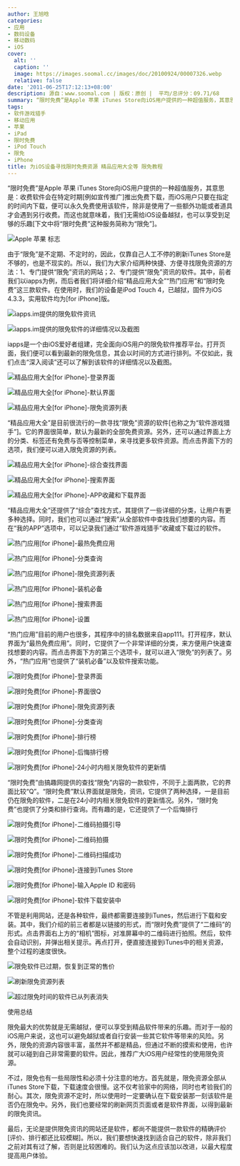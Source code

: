 ```yaml
---
author: 王旭晗
categories:
- 应用
- 数码设备
- 移动数码
- iOS
cover:
  alt: ''
  caption: ''
  image: https://images.soomal.cc/images/doc/20100924/00007326.webp
  relative: false
date: '2011-06-25T17:12:13+08:00'
description: 源自：www.soomal.com | 版权：原创 |  平均/总评分：09.71/68
summary: “限时免费”是Apple 苹果 iTunes Store向iOS用户提供的一种超值服务，其意思是：收费软件会在特定时期[例如宣传推广]推出免费下载，而iOS用户只要在指定的时间内下载，便可以永久免费使用该软件，除非是使用了一些额外功能或者道具才会遇到另行收费。下文中将“限时免费”这种服务简称为“限免”……
tags:
- 软件游戏猎手
- 移动应用
- 苹果
- iPad
- 限时免费
- iPod Touch
- 限免
- iPhone
title: 为iOS设备寻找限时免费资源 精品应用大全等 限免教程
---
```


“限时免费”是Apple 苹果 iTunes Store向iOS用户提供的一种超值服务，其意思是：收费软件会在特定时期[例如宣传推广]推出免费下载，而iOS用户只要在指定的时间内下载，便可以永久免费使用该软件，除非是使用了一些额外功能或者道具才会遇到另行收费。而这也就意味着，我们无需给iOS设备越狱，也可以享受到足够的乐趣[下文中将“限时免费”这种服务简称为“限免”]。



![Apple 苹果 标志](https://images.soomal.cc/images/doc/20100924/00007326.webp)



由于“限免”是不定期、不定时的，因此，仅靠自己人工不停的刷新iTunes Store是不够的，也是不现实的。所以，我们为大家介绍两种快捷、方便寻找限免资源的方法：1、专门提供“限免”资讯的网站；2、专门提供“限免”资讯的软件。其中，前者我们以iapps为例，而后者我们将详细介绍“精品应用大全”“热门应用”和“限时免费”这三款软件。在使用时，我们的设备是iPod Touch 4，已越狱，固件为iOS 4.3.3，实用软件均为[for iPhone]版。



![iapps.im提供的限免软件资讯](https://images.soomal.cc/images/doc/20110625/00011667.webp)



![iapps.im提供的限免软件的详细情况以及截图](https://images.soomal.cc/images/doc/20110625/00011668.webp)



iapps是一个由iOS爱好者组建，完全面向iOS用户的限免软件推荐平台。打开页面，我们便可以看到最新的限免信息，其会以时间的方式进行排列。不仅如此，我们点击“深入阅读”还可以了解到该软件的详细情况以及截图。



![精品应用大全[for iPhone]-登录界面](https://images.soomal.cc/images/doc/20110625/00011669.webp)



![精品应用大全[for iPhone]-默认界面](https://images.soomal.cc/images/doc/20110625/00011670.webp)



![精品应用大全[for iPhone]-限免资源列表](https://images.soomal.cc/images/doc/20110625/00011671.webp)



“精品应用大全”是目前很流行的一款寻找“限免”资源的软件[也称之为“软件游戏猎手”]。它的界面很简单，默认为最新的全部免费资源。另外，还可以通过界面上方的分类、标签还有免费与否等控制菜单，来寻找更多软件资源。而点击界面下方的选项，我们便可以进入限免资源的列表。



![精品应用大全[for iPhone]-综合查找界面](https://images.soomal.cc/images/doc/20110625/00011672.webp)



![精品应用大全[for iPhone]-搜索界面](https://images.soomal.cc/images/doc/20110625/00011673.webp)



![精品应用大全[for iPhone]-APP收藏和下载界面](https://images.soomal.cc/images/doc/20110625/00011674.webp)



“精品应用大全”还提供了“综合”查找方式，其提供了一些详细的分类，让用户有更多种选择。同时，我们也可以通过“搜索”从全部软件中查找我们想要的内容。而在“我的APP”选项中，可以记录我们通过“软件游戏猎手”收藏或下载过的软件。



![热门应用[for iPhone]-最热免费应用](https://images.soomal.cc/images/doc/20110625/00011675.webp)



![热门应用[for iPhone]-分类查询](https://images.soomal.cc/images/doc/20110625/00011676.webp)



![热门应用[for iPhone]-限免资源列表](https://images.soomal.cc/images/doc/20110625/00011677.webp)



![热门应用[for iPhone]-装机必备](https://images.soomal.cc/images/doc/20110625/00011678.webp)



![热门应用[for iPhone]-搜索界面](https://images.soomal.cc/images/doc/20110625/00011679.webp)



![热门应用[for iPhone]-设置](https://images.soomal.cc/images/doc/20110625/00011680.webp)



“热门应用”目前的用户也很多，其程序中的排名数据来自app111。打开程序，默认界面为“最热免费应用”。同时，它提供了一个非常详细的分类，来方便用户快速查找想要的内容。而点击界面下方的第三个选项卡，就可以进入“限免”的列表了。另外，“热门应用”也提供了“装机必备”以及软件搜索功能。



![限时免费[for iPhone]-登录界面](https://images.soomal.cc/images/doc/20110625/00011681.webp)



![限时免费[for iPhone]-界面很Q](https://images.soomal.cc/images/doc/20110625/00011682.webp)



![限时免费[for iPhone]-限免资源列表](https://images.soomal.cc/images/doc/20110625/00011683.webp)



![限时免费[for iPhone]-分类查询](https://images.soomal.cc/images/doc/20110625/00011684.webp)



![限时免费[for iPhone]-排行榜](https://images.soomal.cc/images/doc/20110625/00011685.webp)



![限时免费[for iPhone]-后悔排行榜](https://images.soomal.cc/images/doc/20110625/00011686.webp)



![限时免费[for iPhone]-24小时内相关限免软件的更新情](https://images.soomal.cc/images/doc/20110625/00011687.webp)



“限时免费”由搞趣网提供的查找“限免”内容的一款软件，不同于上面两款，它的界面比较“Q”。“限时免费”默认界面就是限免，资讯，它提供了两种选择，一是目前仍在限免的软件，二是在24小时内相关限免软件的更新情况。另外，“限时免费”也提供了分类和排行查询。而有趣的是，它还提供了一个后悔排行



![限时免费[for iPhone]-二维码拍摄引导](https://images.soomal.cc/images/doc/20110625/00011688.webp)



![限时免费[for iPhone]-二维码拍摄](https://images.soomal.cc/images/doc/20110625/00011689.webp)



![限时免费[for iPhone]-二维码扫描成功](https://images.soomal.cc/images/doc/20110625/00011690.webp)



![限时免费[for iPhone]-连接到iTunes Store](https://images.soomal.cc/images/doc/20110625/00011691.webp)



![限时免费[for iPhone]-输入Apple ID 和密码](https://images.soomal.cc/images/doc/20110625/00011692.webp)



![限时免费[for iPhone]-软件下载安装中](https://images.soomal.cc/images/doc/20110625/00011693.webp)



不管是利用网站，还是各种软件，最终都需要连接到iTunes，然后进行下载和安装。其中，我们介绍的前三者都是以链接的形式，而“限时免费”提供了“二维码”的形式。点击界面右上方的“相机”图标，对准屏幕中的二维码进行拍照。然后，软件会自动识别，并弹出相关提示。再点打开，便直接连接到iTunes中的相关资源，整个过程的速度很快。



![限免软件已过期，恢复到正常的售价](https://images.soomal.cc/images/doc/20110625/00011694.webp)



![刷新限免资源列表](https://images.soomal.cc/images/doc/20110625/00011695.webp)



![超过限免时间的软件已从列表消失](https://images.soomal.cc/images/doc/20110625/00011696.webp)



使用总结



限免最大的优势就是无需越狱，便可以享受到精品软件带来的乐趣。而对于一般的iOS用户来说，这也可以避免越狱或者自行安装一些其它软件等带来的风险。另外，限免的资源内容很丰富，虽然并不都是精品，但通过不断的摸索和使用，也许就可以碰到自己非常需要的软件。因此，推荐广大iOS用户经常性的使用限免资源。



不过，限免也有一些局限性和必须十分注意的地方。首先就是，限免资源全部从iTunes Store下载，下载速度会很慢。这不仅考验家中的网络，同时也考验我们的耐心。其次，限免资源不定时，所以使用时一定要确认在下载安装那一刻该软件是否仍在限免中。另外，我们也要经常的刷新网页页面或者是软件界面，以得到最新的限免资讯。



最后，无论是提供限免资讯的网站还是软件，都尚不能提供一款软件的精确评价[评价、排行都还比较模糊]。所以，我们要想快速找到适合自己的软件，除非我们之前对其有过了解，否则是比较困难的。我们认为这点应该加以改进，以最大程度提高用户体验。